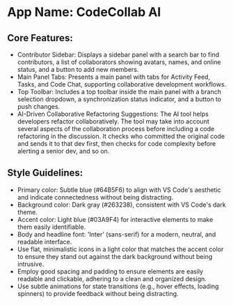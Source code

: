 # **App Name**: CodeCollab AI

## Core Features:

- Contributor Sidebar: Displays a sidebar panel with a search bar to find contributors, a list of collaborators showing avatars, names, and online status, and a button to add new members.
- Main Panel Tabs: Presents a main panel with tabs for Activity Feed, Tasks, and Code Chat, supporting collaborative development workflows.
- Top Toolbar: Includes a top toolbar inside the main panel with a branch selection dropdown, a synchronization status indicator, and a button to push changes.
- AI-Driven Collaborative Refactoring Suggestions: The AI tool helps developers refactor collaboratively. The tool may take into account several aspects of the collaboration process before including a code refactoring in the discussion. It checks who committed the original code and sends it to that dev first, then checks for code complexity before alerting a senior dev, and so on.

## Style Guidelines:

- Primary color: Subtle blue (#64B5F6) to align with VS Code's aesthetic and indicate connectedness without being distracting.
- Background color: Dark gray (#263238), consistent with VS Code's dark theme.
- Accent color: Light blue (#03A9F4) for interactive elements to make them easily identifiable.
- Body and headline font: 'Inter' (sans-serif) for a modern, neutral, and readable interface.
- Use flat, minimalistic icons in a light color that matches the accent color to ensure they stand out against the dark background without being intrusive.
- Employ good spacing and padding to ensure elements are easily readable and clickable, adhering to a clean and organized design.
- Use subtle animations for state transitions (e.g., hover effects, loading spinners) to provide feedback without being distracting.